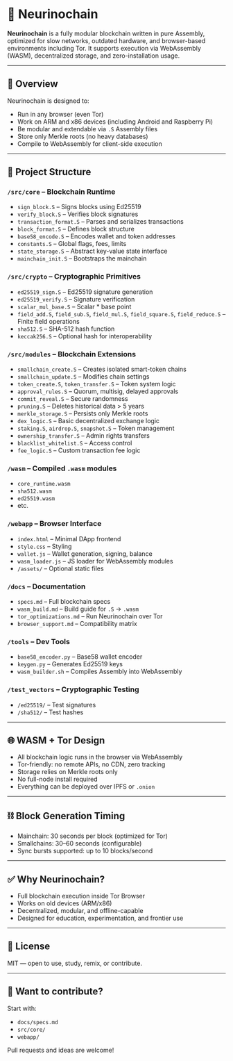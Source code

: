 # 🧠 Neurinochain

**Neurinochain** is a fully modular blockchain written in pure Assembly, optimized for slow networks, outdated hardware, and browser-based environments including Tor. It supports execution via WebAssembly (WASM), decentralized storage, and zero-installation usage.

---

## 🚀 Overview

Neurinochain is designed to:
- Run in any browser (even Tor)
- Work on ARM and x86 devices (including Android and Raspberry Pi)
- Be modular and extendable via `.S` Assembly files
- Store only Merkle roots (no heavy databases)
- Compile to WebAssembly for client-side execution

---

## 📁 Project Structure

### `/src/core` – Blockchain Runtime

- `sign_block.S` – Signs blocks using Ed25519
- `verify_block.S` – Verifies block signatures
- `transaction_format.S` – Parses and serializes transactions
- `block_format.S` – Defines block structure
- `base58_encode.S` – Encodes wallet and token addresses
- `constants.S` – Global flags, fees, limits
- `state_storage.S` – Abstract key-value state interface
- `mainchain_init.S` – Bootstraps the mainchain

### `/src/crypto` – Cryptographic Primitives

- `ed25519_sign.S` – Ed25519 signature generation
- `ed25519_verify.S` – Signature verification
- `scalar_mul_base.S` – Scalar * base point
- `field_add.S`, `field_sub.S`, `field_mul.S`, `field_square.S`, `field_reduce.S` – Finite field operations
- `sha512.S` – SHA-512 hash function
- `keccak256.S` – Optional hash for interoperability

### `/src/modules` – Blockchain Extensions

- `smallchain_create.S` – Creates isolated smart-token chains
- `smallchain_update.S` – Modifies chain settings
- `token_create.S`, `token_transfer.S` – Token system logic
- `approval_rules.S` – Quorum, multisig, delayed approvals
- `commit_reveal.S` – Secure randomness
- `pruning.S` – Deletes historical data > 5 years
- `merkle_storage.S` – Persists only Merkle roots
- `dex_logic.S` – Basic decentralized exchange logic
- `staking.S`, `airdrop.S`, `snapshot.S` – Token management
- `ownership_transfer.S` – Admin rights transfers
- `blacklist_whitelist.S` – Access control
- `fee_logic.S` – Custom transaction fee logic

### `/wasm` – Compiled `.wasm` modules

- `core_runtime.wasm`
- `sha512.wasm`
- `ed25519.wasm`
- etc.

### `/webapp` – Browser Interface

- `index.html` – Minimal DApp frontend
- `style.css` – Styling
- `wallet.js` – Wallet generation, signing, balance
- `wasm_loader.js` – JS loader for WebAssembly modules
- `/assets/` – Optional static files

### `/docs` – Documentation

- `specs.md` – Full blockchain specs
- `wasm_build.md` – Build guide for `.S` → `.wasm`
- `tor_optimizations.md` – Run Neurinochain over Tor
- `browser_support.md` – Compatibility matrix

### `/tools` – Dev Tools

- `base58_encoder.py` – Base58 wallet encoder
- `keygen.py` – Generates Ed25519 keys
- `wasm_builder.sh` – Compiles Assembly into WebAssembly

### `/test_vectors` – Cryptographic Testing

- `/ed25519/` – Test signatures
- `/sha512/` – Test hashes

---

## 🌐 WASM + Tor Design

- All blockchain logic runs in the browser via WebAssembly
- Tor-friendly: no remote APIs, no CDN, zero tracking
- Storage relies on Merkle roots only
- No full-node install required
- Everything can be deployed over IPFS or `.onion`

---

## ⛓️ Block Generation Timing

- Mainchain: 30 seconds per block (optimized for Tor)
- Smallchains: 30–60 seconds (configurable)
- Sync bursts supported: up to 10 blocks/second

---

## ✅ Why Neurinochain?

- Full blockchain execution inside Tor Browser
- Works on old devices (ARM/x86)
- Decentralized, modular, and offline-capable
- Designed for education, experimentation, and frontier use

---

## 📜 License

MIT — open to use, study, remix, or contribute.

---

## 🙌 Want to contribute?

Start with:
- `docs/specs.md`
- `src/core/`
- `webapp/`

Pull requests and ideas are welcome!
